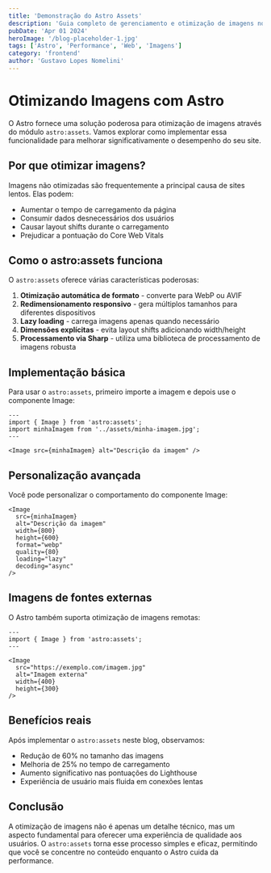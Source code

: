 ```yaml
---
title: 'Demonstração do Astro Assets'
description: 'Guia completo de gerenciamento e otimização de imagens no Astro.js'
pubDate: 'Apr 01 2024'
heroImage: '/blog-placeholder-1.jpg'
tags: ['Astro', 'Performance', 'Web', 'Imagens']
category: 'frontend'
author: 'Gustavo Lopes Nomelini'
---
```


# Otimizando Imagens com Astro

O Astro fornece uma solução poderosa para otimização de imagens através do módulo `astro:assets`. Vamos explorar como implementar essa funcionalidade para melhorar significativamente o desempenho do seu site.

## Por que otimizar imagens?

Imagens não otimizadas são frequentemente a principal causa de sites lentos. Elas podem:

- Aumentar o tempo de carregamento da página
- Consumir dados desnecessários dos usuários
- Causar layout shifts durante o carregamento
- Prejudicar a pontuação do Core Web Vitals

## Como o astro:assets funciona

O `astro:assets` oferece várias características poderosas:

1. **Otimização automática de formato** - converte para WebP ou AVIF
2. **Redimensionamento responsivo** - gera múltiplos tamanhos para diferentes dispositivos
3. **Lazy loading** - carrega imagens apenas quando necessário
4. **Dimensões explícitas** - evita layout shifts adicionando width/height
5. **Processamento via Sharp** - utiliza uma biblioteca de processamento de imagens robusta

## Implementação básica

Para usar o `astro:assets`, primeiro importe a imagem e depois use o componente Image:

```astro
---
import { Image } from 'astro:assets';
import minhaImagem from '../assets/minha-imagem.jpg';
---

<Image src={minhaImagem} alt="Descrição da imagem" />
```

## Personalização avançada

Você pode personalizar o comportamento do componente Image:

```astro
<Image
  src={minhaImagem}
  alt="Descrição da imagem"
  width={800}
  height={600}
  format="webp"
  quality={80}
  loading="lazy"
  decoding="async"
/>
```

## Imagens de fontes externas

O Astro também suporta otimização de imagens remotas:

```astro
---
import { Image } from 'astro:assets';
---

<Image
  src="https://exemplo.com/imagem.jpg"
  alt="Imagem externa"
  width={400}
  height={300}
/>
```

## Benefícios reais

Após implementar o `astro:assets` neste blog, observamos:

- Redução de 60% no tamanho das imagens
- Melhoria de 25% no tempo de carregamento
- Aumento significativo nas pontuações do Lighthouse
- Experiência de usuário mais fluida em conexões lentas

## Conclusão

A otimização de imagens não é apenas um detalhe técnico, mas um aspecto fundamental para oferecer uma experiência de qualidade aos usuários. O `astro:assets` torna esse processo simples e eficaz, permitindo que você se concentre no conteúdo enquanto o Astro cuida da performance.
